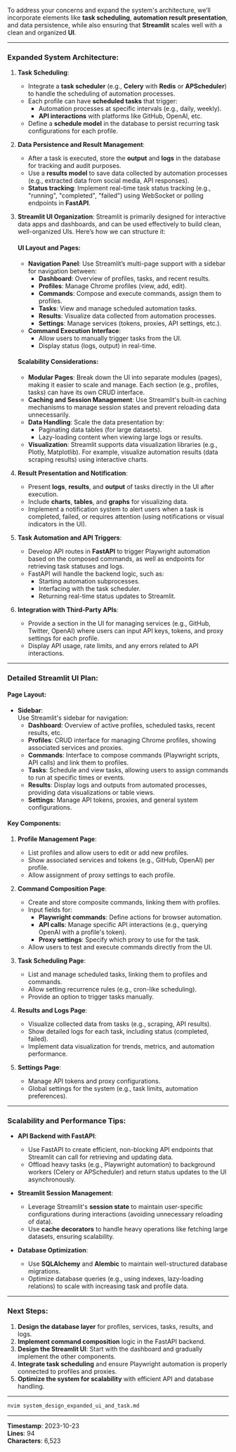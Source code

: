 To address your concerns and expand the system's architecture, we’ll incorporate elements like **task scheduling**, **automation result presentation**, and data persistence, while also ensuring that **Streamlit** scales well with a clean and organized **UI**.

---

### **Expanded System Architecture**:

1. **Task Scheduling**:
   - Integrate a **task scheduler** (e.g., **Celery** with **Redis** or **APScheduler**) to handle the scheduling of automation processes.
   - Each profile can have **scheduled tasks** that trigger:
     - Automation processes at specific intervals (e.g., daily, weekly).
     - **API interactions** with platforms like GitHub, OpenAI, etc.
   - Define a **schedule model** in the database to persist recurring task configurations for each profile.

2. **Data Persistence and Result Management**:
   - After a task is executed, store the **output** and **logs** in the database for tracking and audit purposes.
   - Use a **results model** to save data collected by automation processes (e.g., extracted data from social media, API responses).
   - **Status tracking**: Implement real-time task status tracking (e.g., "running", "completed", "failed") using WebSocket or polling endpoints in **FastAPI**.

3. **Streamlit UI Organization**:
   Streamlit is primarily designed for interactive data apps and dashboards, and can be used effectively to build clean, well-organized UIs. Here’s how we can structure it:

   #### **UI Layout and Pages**:
   - **Navigation Panel**: Use Streamlit’s multi-page support with a sidebar for navigation between:
     - **Dashboard**: Overview of profiles, tasks, and recent results.
     - **Profiles**: Manage Chrome profiles (view, add, edit).
     - **Commands**: Compose and execute commands, assign them to profiles.
     - **Tasks**: View and manage scheduled automation tasks.
     - **Results**: Visualize data collected from automation processes.
     - **Settings**: Manage services (tokens, proxies, API settings, etc.).
   - **Command Execution Interface**:
     - Allow users to manually trigger tasks from the UI.
     - Display status (logs, output) in real-time.
   
   #### **Scalability Considerations**:
   - **Modular Pages**: Break down the UI into separate modules (pages), making it easier to scale and manage. Each section (e.g., profiles, tasks) can have its own CRUD interface.
   - **Caching and Session Management**: Use Streamlit's built-in caching mechanisms to manage session states and prevent reloading data unnecessarily.
   - **Data Handling**: Scale the data presentation by:
     - Paginating data tables (for large datasets).
     - Lazy-loading content when viewing large logs or results.
   - **Visualization**: Streamlit supports data visualization libraries (e.g., Plotly, Matplotlib). For example, visualize automation results (data scraping results) using interactive charts.

4. **Result Presentation and Notification**:
   - Present **logs**, **results**, and **output** of tasks directly in the UI after execution.
   - Include **charts**, **tables**, and **graphs** for visualizing data.
   - Implement a notification system to alert users when a task is completed, failed, or requires attention (using notifications or visual indicators in the UI).

5. **Task Automation and API Triggers**:
   - Develop API routes in **FastAPI** to trigger Playwright automation based on the composed commands, as well as endpoints for retrieving task statuses and logs.
   - FastAPI will handle the backend logic, such as:
     - Starting automation subprocesses.
     - Interfacing with the task scheduler.
     - Returning real-time status updates to Streamlit.

6. **Integration with Third-Party APIs**:
   - Provide a section in the UI for managing services (e.g., GitHub, Twitter, OpenAI) where users can input API keys, tokens, and proxy settings for each profile.
   - Display API usage, rate limits, and any errors related to API interactions.

---

### **Detailed Streamlit UI Plan**:

#### **Page Layout**:
- **Sidebar**:  
  Use Streamlit's sidebar for navigation:
  - **Dashboard**: Overview of active profiles, scheduled tasks, recent results, etc.
  - **Profiles**: CRUD interface for managing Chrome profiles, showing associated services and proxies.
  - **Commands**: Interface to compose commands (Playwright scripts, API calls) and link them to profiles.
  - **Tasks**: Schedule and view tasks, allowing users to assign commands to run at specific times or events.
  - **Results**: Display logs and outputs from automated processes, providing data visualizations or table views.
  - **Settings**: Manage API tokens, proxies, and general system configurations.

#### **Key Components**:
1. **Profile Management Page**:
   - List profiles and allow users to edit or add new profiles.
   - Show associated services and tokens (e.g., GitHub, OpenAI) per profile.
   - Allow assignment of proxy settings to each profile.

2. **Command Composition Page**:
   - Create and store composite commands, linking them with profiles.
   - Input fields for:
     - **Playwright commands**: Define actions for browser automation.
     - **API calls**: Manage specific API interactions (e.g., querying OpenAI with a profile's token).
     - **Proxy settings**: Specify which proxy to use for the task.
   - Allow users to test and execute commands directly from the UI.

3. **Task Scheduling Page**:
   - List and manage scheduled tasks, linking them to profiles and commands.
   - Allow setting recurrence rules (e.g., cron-like scheduling).
   - Provide an option to trigger tasks manually.

4. **Results and Logs Page**:
   - Visualize collected data from tasks (e.g., scraping, API results).
   - Show detailed logs for each task, including status (completed, failed).
   - Implement data visualization for trends, metrics, and automation performance.

5. **Settings Page**:
   - Manage API tokens and proxy configurations.
   - Global settings for the system (e.g., task limits, automation preferences).

---

### **Scalability and Performance Tips**:

- **API Backend with FastAPI**: 
  - Use FastAPI to create efficient, non-blocking API endpoints that Streamlit can call for retrieving and updating data. 
  - Offload heavy tasks (e.g., Playwright automation) to background workers (Celery or APScheduler) and return status updates to the UI asynchronously.

- **Streamlit Session Management**:
  - Leverage Streamlit's **session state** to maintain user-specific configurations during interactions (avoiding unnecessary reloading of data).
  - Use **cache decorators** to handle heavy operations like fetching large datasets, ensuring scalability.

- **Database Optimization**:
  - Use **SQLAlchemy** and **Alembic** to maintain well-structured database migrations.
  - Optimize database queries (e.g., using indexes, lazy-loading relations) to scale with increasing task and profile data.

---

### **Next Steps**:

1. **Design the database layer** for profiles, services, tasks, results, and logs.
2. **Implement command composition** logic in the FastAPI backend.
3. **Design the Streamlit UI**: Start with the dashboard and gradually implement the other components.
4. **Integrate task scheduling** and ensure Playwright automation is properly connected to profiles and proxies.
5. **Optimize the system for scalability** with efficient API and database handling.

---

```bash
nvim system_design_expanded_ui_and_task.md
```

---

**Timestamp**: 2023-10-23  
**Lines**: 94  
**Characters**: 6,523  
